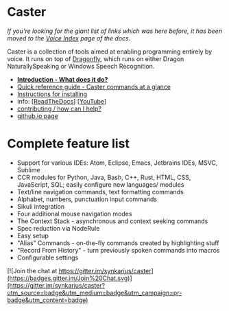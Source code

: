 # Caster

_If you're looking for the giant list of links which was here before, it has been moved to the [Voice Index](http://caster.readthedocs.org/en/latest/caster/doc/readthedocs/Voice%20Index/) page of the docs._

Caster is a collection of tools aimed at enabling programming entirely by voice. It runs on top of [Dragonfly](https://github.com/Danesprite/dragonfly), which runs on either Dragon NaturallySpeaking or Windows Speech Recognition.

- [**Introduction - What does it do?**](caster/doc/Intro.md)
- [Quick reference guide - Caster commands at a glance](CasterQuickReference0.5.8.pdf)
- [Instructions for installing](caster/doc/Installation.md)
- info: [[ReadTheDocs](http://caster.readthedocs.org/en/latest/README/)] [[YouTube](https://www.youtube.com/channel/UC2qZzmCj_5ZKkTa3i9X1LCg)]
- [contributing / how can I help?](https://github.com/synkarius/caster/blob/master/caster/doc/CONTRIBUTING.md)
- [github.io page](http://synkarius.github.io/caster/)


# Complete feature list

* Support for various IDEs: Atom, Eclipse, Emacs, Jetbrains IDEs, MSVC, Sublime
* CCR modules for Python, Java, Bash, C++, Rust, HTML, CSS, JavaScript, SQL; easily configure new languages/ modules
* Text/line navigation commands, text formatting commands
* Alphabet, numbers, punctuation input commands
* Sikuli integration
* Four additional mouse navigation modes
* The Context Stack - asynchronous and context seeking commands
* Spec reduction via NodeRule
* Easy setup
* "Alias" Commands - on-the-fly commands created by highlighting stuff
* "Record From History" - turn previously spoken commands into macros
* Configurable settings


[![Join the chat at https://gitter.im/synkarius/caster](https://badges.gitter.im/Join%20Chat.svg)](https://gitter.im/synkarius/caster?utm_source=badge&utm_medium=badge&utm_campaign=pr-badge&utm_content=badge)
